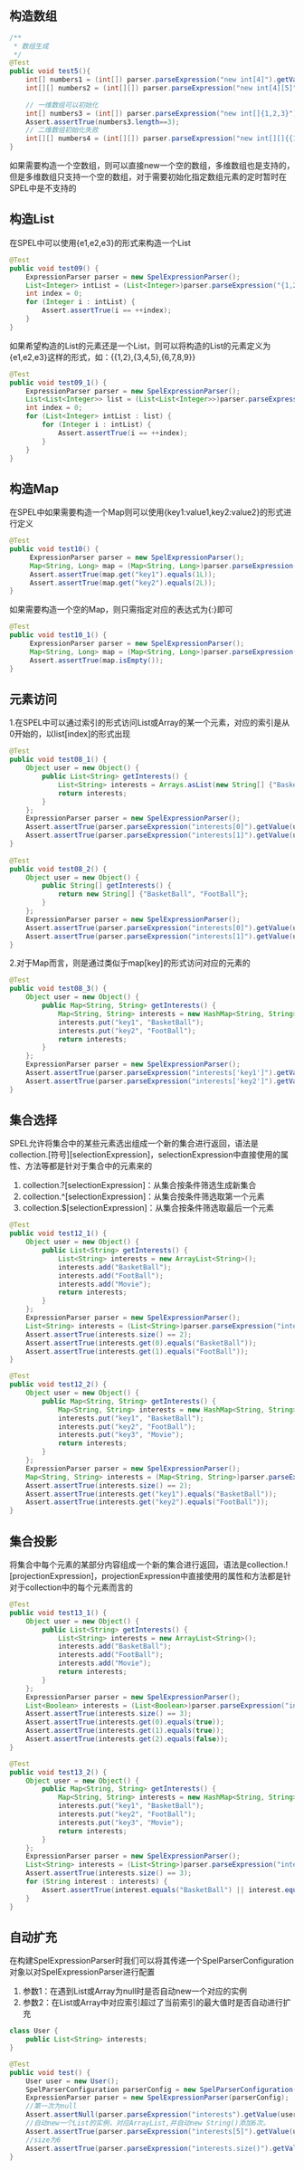 ## 构造数组

```java
/**
 * 数组生成
 */
@Test
public void test5(){
    int[] numbers1 = (int[]) parser.parseExpression("new int[4]").getValue();
	int[][] numbers2 = (int[][]) parser.parseExpression("new int[4][5]").getValue();
    
    // 一维数组可以初始化
    int[] numbers3 = (int[]) parser.parseExpression("new int[]{1,2,3}").getValue();
    Assert.assertTrue(numbers3.length==3);
    // 二维数组初始化失败
    int[][] numbers4 = (int[][]) parser.parseExpression("new int[][]{{1,2,3},{4,5,6}}").getValue();
}
```

如果需要构造一个空数组，则可以直接new一个空的数组，多维数组也是支持的，但是多维数组只支持一个空的数组，对于需要初始化指定数组元素的定时暂时在SPEL中是不支持的

<a name="E9aba"></a>

## 构造List

在SPEL中可以使用{e1,e2,e3}的形式来构造一个List

```java
@Test
public void test09() {
    ExpressionParser parser = new SpelExpressionParser();
    List<Integer> intList = (List<Integer>)parser.parseExpression("{1,2,3,4,5,6}").getValue();
    int index = 0;
    for (Integer i : intList) {
    	Assert.assertTrue(i == ++index);
    }
}
```

如果希望构造的List的元素还是一个List，则可以将构造的List的元素定义为{e1,e2,e3}这样的形式，如：{{1,2},{3,4,5},{6,7,8,9}}

```java
@Test
public void test09_1() {
    ExpressionParser parser = new SpelExpressionParser();
    List<List<Integer>> list = (List<List<Integer>>)parser.parseExpression("{{1,2},{3,4,5},{6,7,8,9}}").getValue();
    int index = 0;
    for (List<Integer> intList : list) {
        for (Integer i : intList) {
        	Assert.assertTrue(i == ++index);
        }
    }
}
```

<a name="JBOH2"></a>

## 构造Map

在SPEL中如果需要构造一个Map则可以使用{key1:value1,key2:value2}的形式进行定义

```java
@Test
public void test10() {
	 ExpressionParser parser = new SpelExpressionParser();
	 Map<String, Long> map = (Map<String, Long>)parser.parseExpression("{'key1':1L,'key2':2L}").getValue();
	 Assert.assertTrue(map.get("key1").equals(1L));
	 Assert.assertTrue(map.get("key2").equals(2L));
}
```

如果需要构造一个空的Map，则只需指定对应的表达式为{:}即可

```java
@Test
public void test10_1() {
	 ExpressionParser parser = new SpelExpressionParser();
	 Map<String, Long> map = (Map<String, Long>)parser.parseExpression("{:}").getValue();
	 Assert.assertTrue(map.isEmpty());
}
```

<a name="tiBYV"></a>

## 元素访问

1.在SPEL中可以通过索引的形式访问List或Array的某一个元素，对应的索引是从0开始的，以list[index]的形式出现

```java
@Test
public void test08_1() {
    Object user = new Object() {
    	public List<String> getInterests() {
        	List<String> interests = Arrays.asList(new String[] {"BasketBall", "FootBall"});
        	return interests;
        }
    };
    ExpressionParser parser = new SpelExpressionParser();
    Assert.assertTrue(parser.parseExpression("interests[0]").getValue(user, String.class).equals("BasketBall"));
    Assert.assertTrue(parser.parseExpression("interests[1]").getValue(user, String.class).equals("FootBall"));
}
 
@Test
public void test08_2() {
    Object user = new Object() {
        public String[] getInterests() {
        	return new String[] {"BasketBall", "FootBall"};
        }
    };
    ExpressionParser parser = new SpelExpressionParser();
    Assert.assertTrue(parser.parseExpression("interests[0]").getValue(user, String.class).equals("BasketBall"));
    Assert.assertTrue(parser.parseExpression("interests[1]").getValue(user, String.class).equals("FootBall"));
}
```

2.对于Map而言，则是通过类似于map[key]的形式访问对应的元素的

```java
@Test
public void test08_3() {
    Object user = new Object() {
        public Map<String, String> getInterests() {
            Map<String, String> interests = new HashMap<String, String>();
            interests.put("key1", "BasketBall");
            interests.put("key2", "FootBall");
            return interests;
        }
    };
    ExpressionParser parser = new SpelExpressionParser();
    Assert.assertTrue(parser.parseExpression("interests['key1']").getValue(user, String.class).equals("BasketBall"));
    Assert.assertTrue(parser.parseExpression("interests['key2']").getValue(user, String.class).equals("FootBall"));
}
```

<a name="wOKk2"></a>

## 集合选择

SPEL允许将集合中的某些元素选出组成一个新的集合进行返回，语法是collection.[符号\][selectionExpression]，selectionExpression中直接使用的属性、方法等都是针对于集合中的元素来的

1. collection.?[selectionExpression]：从集合按条件筛选生成新集合
2. collection.^[selectionExpression]：从集合按条件筛选取第一个元素
3. collection.$[selectionExpression]：从集合按条件筛选取最后一个元素

```java
@Test
public void test12_1() {
    Object user = new Object() {
        public List<String> getInterests() {
            List<String> interests = new ArrayList<String>();
            interests.add("BasketBall");
            interests.add("FootBall");
            interests.add("Movie");
            return interests;
        }
    };
    ExpressionParser parser = new SpelExpressionParser();
    List<String> interests = (List<String>)parser.parseExpression("interests.?[endsWith('Ball')]").getValue(user);
    Assert.assertTrue(interests.size() == 2);
    Assert.assertTrue(interests.get(0).equals("BasketBall"));
    Assert.assertTrue(interests.get(1).equals("FootBall"));
}
```

```java
@Test
public void test12_2() {
    Object user = new Object() {
        public Map<String, String> getInterests() {
            Map<String, String> interests = new HashMap<String, String>();
            interests.put("key1", "BasketBall");
            interests.put("key2", "FootBall");
            interests.put("key3", "Movie");
            return interests;
        }
    };
    ExpressionParser parser = new SpelExpressionParser();
    Map<String, String> interests = (Map<String, String>)parser.parseExpression("interests.?[value.endsWith('Ball')]").getValue(user);
    Assert.assertTrue(interests.size() == 2);
    Assert.assertTrue(interests.get("key1").equals("BasketBall"));
    Assert.assertTrue(interests.get("key2").equals("FootBall"));
}
```

<a name="IBHct"></a>

## 集合投影

将集合中每个元素的某部分内容组成一个新的集合进行返回，语法是collection.![projectionExpression]，projectionExpression中直接使用的属性和方法都是针对于collection中的每个元素而言的

```java
@Test
public void test13_1() {
    Object user = new Object() {
        public List<String> getInterests() {
            List<String> interests = new ArrayList<String>();
            interests.add("BasketBall");
            interests.add("FootBall");
            interests.add("Movie");
            return interests;
        }
    };
    ExpressionParser parser = new SpelExpressionParser();
    List<Boolean> interests = (List<Boolean>)parser.parseExpression("interests.![endsWith('Ball')]").getValue(user);
    Assert.assertTrue(interests.size() == 3);
    Assert.assertTrue(interests.get(0).equals(true));
    Assert.assertTrue(interests.get(1).equals(true));
    Assert.assertTrue(interests.get(2).equals(false));
}
```

```java
@Test
public void test13_2() {
    Object user = new Object() {
        public Map<String, String> getInterests() {
            Map<String, String> interests = new HashMap<String, String>();
            interests.put("key1", "BasketBall");
            interests.put("key2", "FootBall");
            interests.put("key3", "Movie");
            return interests;
        }
    };
    ExpressionParser parser = new SpelExpressionParser();
    List<String> interests = (List<String>)parser.parseExpression("interests.![value]").getValue(user);
    Assert.assertTrue(interests.size() == 3);
    for (String interest : interests) {
    	Assert.assertTrue(interest.equals("BasketBall") || interest.equals("FootBall") || interest.equals("Movie"));
    }
}
```

<a name="YG2zy"></a>

## 自动扩充

在构建SpelExpressionParser时我们可以将其传递一个SpelParserConfiguration对象以对SpelExpressionParser进行配置

1. 参数1：在遇到List或Array为null时是否自动new一个对应的实例
2. 参数2：在List或Array中对应索引超过了当前索引的最大值时是否自动进行扩充

```java
class User {
    public List<String> interests;
}

@Test
public void test() {
    User user = new User();
    SpelParserConfiguration parserConfig = new SpelParserConfiguration(true, true);
    ExpressionParser parser = new SpelExpressionParser(parserConfig);
    //第一次为null
    Assert.assertNull(parser.parseExpression("interests").getValue(user));
    //自动new一个List的实例，对应ArrayList,并自动new String()添加6次。
    Assert.assertTrue(parser.parseExpression("interests[5]").getValue(user).equals(""));
    //size为6
    Assert.assertTrue(parser.parseExpression("interests.size()").getValue(user).equals(6));
}
```

<a name="LKM4z"></a>